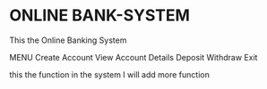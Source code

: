 # ONLINE BANK-SYSTEM

This the Online Banking System 

MENU
Create Account
View Account Details
Deposit
Withdraw
Exit 

this the function in the system I will add more function
